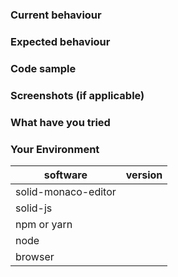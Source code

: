 <!-- Issues that don't use this template are likely to be closed. -->
<!-- Please search the existing issues and read the documentation before opening an issue. -->

### Current behaviour

<!-- What's currently happening? -->

### Expected behaviour

<!-- What do you expect to happen? If there is an error, provide the complete error message with stack trace. -->

### Code sample

<!-- Provide a complete code sample that could be run to reproduce the issue, ideally on https://codesandbox.io/ or in a github repo. -->

### Screenshots (if applicable)

<!-- Include screenshots if there's a bug in the rendering. -->

### What have you tried

<!-- List down the steps you have tried to fix or identify the issue and links to any related issues you found. -->

### Your Environment

| software                 | version
| -------------------------| -------
| solid-monaco-editor |
| solid-js                 |
| npm or yarn              |
| node                     |
| browser                  |

